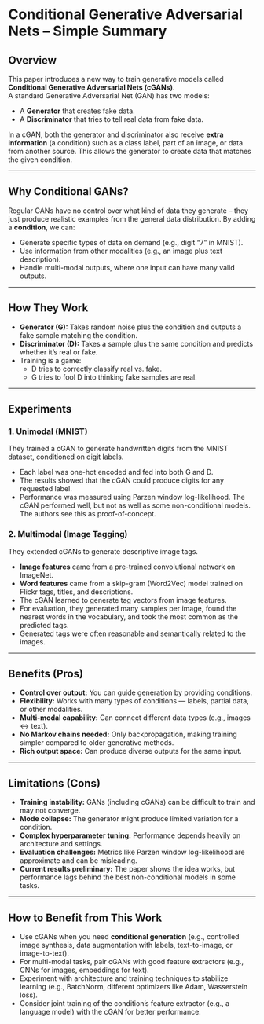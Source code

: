 # Conditional Generative Adversarial Nets – Simple Summary

## Overview
This paper introduces a new way to train generative models called **Conditional Generative Adversarial Nets (cGANs)**.  
A standard Generative Adversarial Net (GAN) has two models:
- A **Generator** that creates fake data.
- A **Discriminator** that tries to tell real data from fake data.  

In a cGAN, both the generator and discriminator also receive **extra information** (a condition) such as a class label, part of an image, or data from another source. This allows the generator to create data that matches the given condition.  

---

## Why Conditional GANs?
Regular GANs have no control over what kind of data they generate – they just produce realistic examples from the general data distribution. By adding a **condition**, we can:
- Generate specific types of data on demand (e.g., digit “7” in MNIST).
- Use information from other modalities (e.g., an image plus text description).
- Handle multi-modal outputs, where one input can have many valid outputs.

---

## How They Work
- **Generator (G):** Takes random noise plus the condition and outputs a fake sample matching the condition.
- **Discriminator (D):** Takes a sample plus the same condition and predicts whether it’s real or fake.
- Training is a game:  
  - D tries to correctly classify real vs. fake.  
  - G tries to fool D into thinking fake samples are real.

---

## Experiments
### 1. Unimodal (MNIST)
They trained a cGAN to generate handwritten digits from the MNIST dataset, conditioned on digit labels.  
- Each label was one-hot encoded and fed into both G and D.
- The results showed that the cGAN could produce digits for any requested label.
- Performance was measured using Parzen window log-likelihood. The cGAN performed well, but not as well as some non-conditional models. The authors see this as proof-of-concept.

### 2. Multimodal (Image Tagging)
They extended cGANs to generate descriptive image tags.
- **Image features** came from a pre-trained convolutional network on ImageNet.
- **Word features** came from a skip-gram (Word2Vec) model trained on Flickr tags, titles, and descriptions.
- The cGAN learned to generate tag vectors from image features.
- For evaluation, they generated many samples per image, found the nearest words in the vocabulary, and took the most common as the predicted tags.
- Generated tags were often reasonable and semantically related to the images.

---

## Benefits (Pros)
- **Control over output:** You can guide generation by providing conditions.
- **Flexibility:** Works with many types of conditions — labels, partial data, or other modalities.
- **Multi-modal capability:** Can connect different data types (e.g., images ↔ text).
- **No Markov chains needed:** Only backpropagation, making training simpler compared to older generative methods.
- **Rich output space:** Can produce diverse outputs for the same input.

---

## Limitations (Cons)
- **Training instability:** GANs (including cGANs) can be difficult to train and may not converge.
- **Mode collapse:** The generator might produce limited variation for a condition.
- **Complex hyperparameter tuning:** Performance depends heavily on architecture and settings.
- **Evaluation challenges:** Metrics like Parzen window log-likelihood are approximate and can be misleading.
- **Current results preliminary:** The paper shows the idea works, but performance lags behind the best non-conditional models in some tasks.

---

## How to Benefit from This Work
- Use cGANs when you need **conditional generation** (e.g., controlled image synthesis, data augmentation with labels, text-to-image, or image-to-text).
- For multi-modal tasks, pair cGANs with good feature extractors (e.g., CNNs for images, embeddings for text).
- Experiment with architecture and training techniques to stabilize learning (e.g., BatchNorm, different optimizers like Adam, Wasserstein loss).
- Consider joint training of the condition’s feature extractor (e.g., a language model) with the cGAN for better performance.
